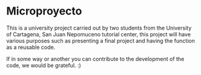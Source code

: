 # Microproyecto

This is a university project carried out by two students from the University of Cartagena, San Juan Nepomuceno tutorial center, this project will have various purposes such as presenting a final project and having the function as a reusable code.

If in some way or another you can contribute to the development of the code, we would be grateful. :)
